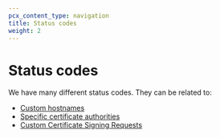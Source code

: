```yaml
---
pcx_content_type: navigation
title: Status codes
weight: 2
---
```


# Status codes

We have many different status codes. They can be related to:

*   [Custom hostnames](/cloudflare-for-saas/ssl/reference/status-codes/custom-hostnames/)
*   [Specific certificate authorities](/cloudflare-for-saas/ssl/reference/status-codes/certificate-authority-specific/)
*   [Custom Certificate Signing Requests](/cloudflare-for-saas/ssl/reference/status-codes/custom-csrs/)
